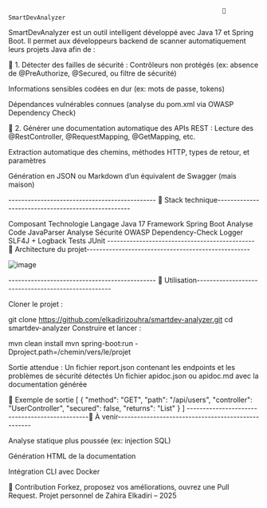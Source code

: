                                                                 🧠 SmartDevAnalyzer

SmartDevAnalyzer est un outil intelligent développé avec Java 17 et Spring Boot. Il permet aux développeurs backend de scanner automatiquement leurs projets Java afin de :

🔐 1. Détecter des failles de sécurité :
Contrôleurs non protégés (ex: absence de @PreAuthorize, @Secured, ou filtre de sécurité)

Informations sensibles codées en dur (ex: mots de passe, tokens)

Dépendances vulnérables connues (analyse du pom.xml via OWASP Dependency Check)

📘 2. Générer une documentation automatique des APIs REST :
Lecture des @RestController, @RequestMapping, @GetMapping, etc.

Extraction automatique des chemins, méthodes HTTP, types de retour, et paramètres

Génération en JSON ou Markdown d’un équivalent de Swagger (mais maison)

---------------------------------------------- 🧰 Stack technique---------------------------------------------------

Composant	Technologie
Langage	Java 17
Framework	Spring Boot
Analyse Code	JavaParser
Analyse Sécurité	OWASP Dependency-Check
Logger	SLF4J + Logback
Tests	JUnit
---------------------------------------------- 🧱 Architecture du projet---------------------------------------------------

![image](https://github.com/user-attachments/assets/d75bb36e-2618-4d6f-b67f-5c7b4b96e584)


---------------------------------------------- 🚀 Utilisation---------------------------------------------------

Cloner le projet :

git clone https://github.com/elkadirizouhra/smartdev-analyzer.git
cd smartdev-analyzer
Construire et lancer :

mvn clean install
mvn spring-boot:run -Dproject.path=/chemin/vers/le/projet

Sortie attendue :
Un fichier report.json contenant les endpoints et les problèmes de sécurité détectés
Un fichier apidoc.json ou apidoc.md avec la documentation générée

📄 Exemple de sortie
[
  {
    "method": "GET",
    "path": "/api/users",
    "controller": "UserController",
    "secured": false,
    "returns": "List<User>"
  }
]
-----------------------------------------------🧪 À venir---------------------------------------------------

Analyse statique plus poussée (ex: injection SQL)

Génération HTML de la documentation

Intégration CLI avec Docker

🤝 Contribution
Forkez, proposez vos améliorations, ouvrez une Pull Request.
Projet personnel de Zahira Elkadiri – 2025

